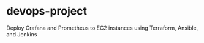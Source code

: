 # devops-project

Deploy Grafana and Prometheus to EC2 instances using Terraform, Ansible, and Jenkins
